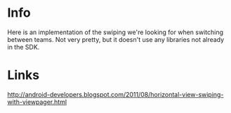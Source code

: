 # Info
Here is an implementation of the swiping we're looking for when switching between teams. Not very pretty, but it doesn't use any libraries not already in the SDK.

# Links
<http://android-developers.blogspot.com/2011/08/horizontal-view-swiping-with-viewpager.html>
